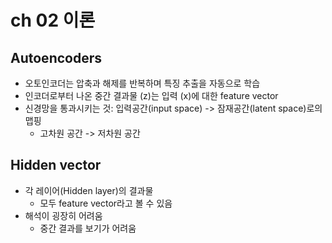 ﻿# ch 02 이론

## Autoencoders
- 오토인코더는 압축과 해제를 반복하며 특징 추출을 자동으로 학습
- 인코더로부터 나온 중간 결과물 (z)는 입력 (x)에 대한 feature vector
- 신경망을 통과시키는 것: 입력공간(input space) -> 잠재공간(latent space)로의 맵핑
	- 고차원 공간 -> 저차원 공간

## Hidden vector
- 각 레이어(Hidden layer)의 결과물
	- 모두 feature vector라고 볼 수 있음
- 해석이 굉장히 어려움
	- 중간 결과를 보기가 어려움
